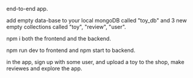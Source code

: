 end-to-end app.

add empty data-base to your local mongoDB called "toy_db" and 3 new empty collections called "toy", "review", "user".

npm i both the frontend and the backend.

npm run dev to frontend and npm start to backend.

in the app, sign up with some user, and upload a toy to the shop, make reviewes and explore the app.
